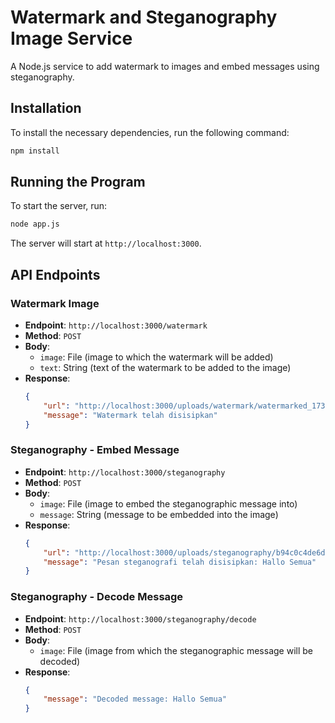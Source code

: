 # Watermark and Steganography Image Service

A Node.js service to add watermark to images and embed messages using steganography.

## Installation

To install the necessary dependencies, run the following command:

```sh
npm install
```

## Running the Program

To start the server, run:

```sh
node app.js
```

The server will start at `http://localhost:3000`.

## API Endpoints

### Watermark Image

- **Endpoint**: `http://localhost:3000/watermark`
- **Method**: `POST`
- **Body**:
  - `image`: File (image to which the watermark will be added)
  - `text`: String (text of the watermark to be added to the image)
- **Response**:
  ```json
  {
      "url": "http://localhost:3000/uploads/watermark/watermarked_1734878242256.png",
      "message": "Watermark telah disisipkan"
  }
  ```

### Steganography - Embed Message

- **Endpoint**: `http://localhost:3000/steganography`
- **Method**: `POST`
- **Body**:
  - `image`: File (image to embed the steganographic message into)
  - `message`: String (message to be embedded into the image)
- **Response**:
  ```json
  {
      "url": "http://localhost:3000/uploads/steganography/b94c0c4de6d9cc2fc0428386a015c973.png",
      "message": "Pesan steganografi telah disisipkan: Hallo Semua"
  }
  ```

### Steganography - Decode Message

- **Endpoint**: `http://localhost:3000/steganography/decode`
- **Method**: `POST`
- **Body**:
  - `image`: File (image from which the steganographic message will be decoded)
- **Response**:
  ```json
  {
      "message": "Decoded message: Hallo Semua"
  }
  ```
